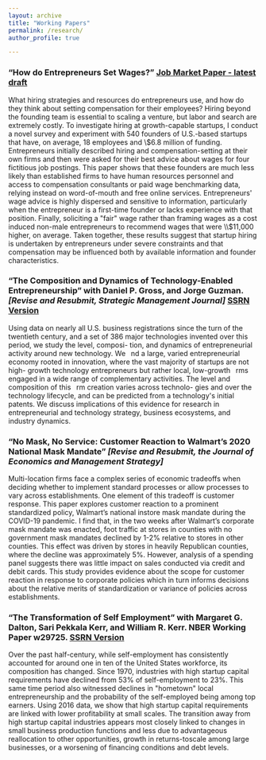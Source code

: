 ```yaml
---
layout: archive
title: "Working Papers"
permalink: /research/
author_profile: true

---
```



### “How do Entrepreneurs Set Wages?” [Job Market Paper - latest draft](files/JMP_currentdraft_21aug2023.pdf)

What hiring strategies and resources do entrepreneurs use, and how do they think about setting compensation for their employees? 
Hiring beyond the founding team is essential to scaling a venture, but labor and search are extremely costly. To investigate hiring at growth-capable startups, 
I conduct a novel survey and experiment with 540 founders of U.S.-based startups that have, on average, 18 employees and \\$6.8 million of funding. 
Entrepreneurs initially described hiring and compensation-setting at their own firms and then were asked for their best advice about wages for four fictitious job postings. 
This paper shows that these founders are much less likely than established firms to have human resources personnel and access to compensation consultants or paid wage benchmarking data, relying instead on word-of-mouth and free online services. Entrepreneurs' wage advice is highly dispersed and sensitive to information, particularly when the entrepreneur is a first-time founder or lacks experience with that position.
Finally, soliciting a "fair" wage rather than framing wages as a cost induced non-male entrepreneurs to recommend wages that were \\$11,000 higher, on average. 
Taken together, these results suggest that startup hiring is undertaken by entrepreneurs under severe constraints and that compensation may be influenced both 
by available information and founder characteristics. 

### “The Composition and Dynamics of Technology-Enabled Entrepreneurship” with Daniel P. Gross, and Jorge Guzman. *[Revise and Resubmit, Strategic Management Journal]* [SSRN Version](https://papers.ssrn.com/sol3/papers.cfm?abstract_id=4383445) 

Using data on nearly all U.S. business registrations since the turn of the twentieth century,
and a set of 386 major technologies invented over this period, we study the level, composi-
tion, and dynamics of entrepreneurial activity around new technology. We  nd a large, varied
entrepreneurial economy rooted in innovation, where the vast majority of startups are not high-
growth technology entrepreneurs but rather local, low-growth  rms engaged in a wide range of
complementary activities. The level and composition of this  rm creation varies across technolo-
gies and over the technology lifecycle, and can be predicted from a technology's initial patents.
We discuss implications of this evidence for research in entrepreneurial and technology strategy,
business ecosystems, and industry dynamics.

### “No Mask, No Service: Customer Reaction to Walmart’s 2020 National Mask Mandate” *[Revise and Resubmit, the Journal of Economics and Management Strategy]*

Multi-location firms face a complex series of economic tradeoffs when deciding whether to implement
standard processes or allow processes to vary across establishments. One element of this tradeoff is customer
response. This paper explores customer reaction to a prominent standardized policy, Walmart’s national instore
mask mandate during the COVID-19 pandemic. I find that, in the two weeks after Walmart’s corporate
mask mandate was enacted, foot traffic at stores in counties with no government mask mandates declined by
1-2% relative to stores in other counties. This effect was driven by stores in heavily Republican counties,
where the decline was approximately 5%. However, analysis of a spending panel suggests there was little
impact on sales conducted via credit and debit cards. This study provides evidence about the scope for
customer reaction in response to corporate policies which in turn informs decisions about the relative merits
of standardization or variance of policies across establishments.

### “The Transformation of Self Employment” with Margaret G. Dalton, Sari Pekkala Kerr, and William R. Kerr. NBER Working Paper w29725. [SSRN Version](https://papers.ssrn.com/sol3/papers.cfm?abstract_id=4028341)

Over the past half-century, while self-employment has consistently accounted for around one in
ten of the United States workforce, its composition has changed. Since 1970, industries with high
startup capital requirements have declined from 53% of self-employment to 23%. This same time
period also witnessed declines in "hometown" local entrepreneurship and the probability of the
self-employed being among top earners. Using 2016 data, we show that high startup capital
requirements are linked with lower profitability at small scales. The transition away from high
startup capital industries appears most closely linked to changes in small business production
functions and less due to advantageous reallocation to other opportunities, growth in returns-toscale
among large businesses, or a worsening of financing conditions and debt levels.


